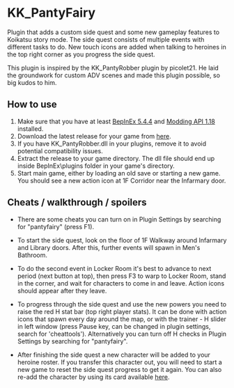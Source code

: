 # KK_PantyFairy
Plugin that adds a custom side quest and some new gameplay features to Koikatsu story mode. The side quest consists of multiple events with different tasks to do. New touch icons are added when talking to heroines in the top right corner as you progress the side quest.

This plugin is inspired by the KK_PantyRobber plugin by picolet21. He laid the groundwork for custom ADV scenes and made this plugin possible, so big kudos to him.

## How to use 
1. Make sure that you have at least [BepInEx 5.4.4](https://github.com/BepInEx/BepInEx/releases) and [Modding API 1.18](https://github.com/ManlyMarco/KKAPI) installed.
2. Download the latest release for your game from [here](https://github.com/ManlyMarco/KK_PantyFairy/releases/latest).
3. If you have KK_PantyRobber.dll in your plugins, remove it to avoid potential compatibility issues.
4. Extract the release to your game directory. The dll file should end up inside BepInEx\plugins folder in your game's directory.
5. Start main game, either by loading an old save or starting a new game. You should see a new action icon at 1F Corridor near the Infarmary door.

## Cheats / walkthrough / spoilers
- There are some cheats you can turn on in Plugin Settings by searching for "pantyfairy" (press F1).

- To start the side quest, look on the floor of 1F Walkway around Infarmary and Library doors. After this, further events will spawn in Men's Bathroom.

- To do the second event in Locker Room it's best to advance to next period (next button at top), then press F3 to warp to Locker Room, stand in the corner, and wait for characters to come in and leave. Action icons should appear after they leave.

- To progress through the side quest and use the new powers you need to raise the red H stat bar (top right player stats). It can be done with action icons that spawn every day around the map, or with the trainer - H slider in left window (press Pause key, can be changed in plugin settings, search for 'cheattools'). Alternatively you can turn off H checks in Plugin Settings by searching for "pantyfairy".

- After finishing the side quest a new character will be added to your heroine roster. If you transfer this character out, you will need to start a new game to reset the side quest progress to get it again. You can also re-add the character by using its card available [here](https://github.com/ManlyMarco/KK_PantyFairy/blob/main/src/KK_PantyFairy/Resources/fairy_card.png).
